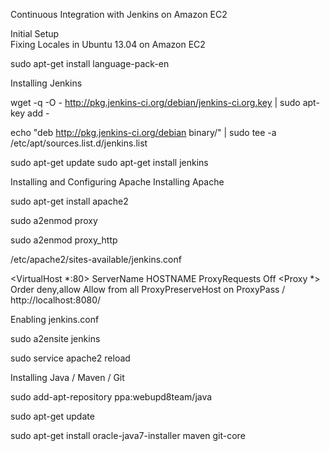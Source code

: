 Continuous Integration with Jenkins on Amazon EC2

Initial Setup	
Fixing Locales in Ubuntu 13.04 on Amazon EC2	

sudo apt-get install language-pack-en

Installing Jenkins

wget -q -O - http://pkg.jenkins-ci.org/debian/jenkins-ci.org.key | sudo apt-key add -

echo "deb http://pkg.jenkins-ci.org/debian binary/" | sudo tee -a /etc/apt/sources.list.d/jenkins.list

sudo apt-get update
sudo apt-get install jenkins

Installing and Configuring Apache
Installing Apache

sudo apt-get install apache2

sudo a2enmod proxy

sudo a2enmod proxy_http

/etc/apache2/sites-available/jenkins.conf

<VirtualHost *:80>
	ServerName HOSTNAME
	ProxyRequests Off
	<Proxy *>
		Order deny,allow
		Allow from all
	</Proxy>
	ProxyPreserveHost on
	ProxyPass / http://localhost:8080/
</VirtualHost>

Enabling jenkins.conf

sudo a2ensite jenkins

sudo service apache2 reload

Installing Java / Maven / Git

sudo add-apt-repository ppa:webupd8team/java

sudo apt-get update

sudo apt-get install oracle-java7-installer maven git-core
